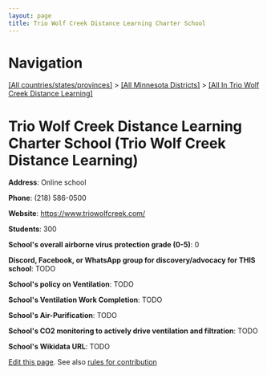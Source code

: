 ```yaml
---
layout: page
title: Trio Wolf Creek Distance Learning Charter School
---
```

# Navigation

[[All countries/states/provinces]](../../..) > [[All Minnesota Districts]](../..) > [[All In Trio Wolf Creek Distance Learning]](..)

# Trio Wolf Creek Distance Learning Charter School (Trio Wolf Creek Distance Learning)

**Address**: Online school

**Phone**: (218) 586-0500

**Website**: <https://www.triowolfcreek.com/>

**Students**: 300

**School's overall airborne virus protection grade (0-5)**: 0

**Discord, Facebook, or WhatsApp group for discovery/advocacy for THIS school**: TODO

**School's policy on Ventilation**: TODO

**School's Ventilation Work Completion**: TODO

**School's Air-Purification**: TODO

**School's CO2 monitoring to actively drive ventilation and filtration**: TODO

**School's Wikidata URL**: TODO


[Edit this page](https://github.com/ventilate-schools/MN/edit/main/./Trio_Wolf_Creek_Distance_Learning/Trio_Wolf_Creek_Distance_Learning_Charter_School.md). See also [rules for contribution](../../../contribution-rules/)